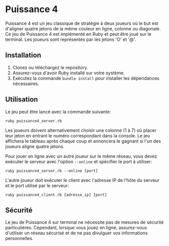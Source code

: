 # Puissance 4

Puissance 4 est un jeu classique de stratégie à deux joueurs où le but est d'aligner quatre jetons de la même couleur en ligne, colonne ou diagonale. Ce jeu de Puissance 4 est implémenté en Ruby et peut être joué sur le terminal. Les joueurs sont représentés par les jetons 'O' et '@'. 

## Installation

1. Clonez ou téléchargez le repository.
2. Assurez-vous d'avoir Ruby installé sur votre système.
3. Exécutez la commande `bundle install` pour installer les dépendances nécessaires.

## Utilisation

Le jeu peut être lancé avec la commande suivante:

```
ruby puissance4_server.rb
```

Les joueurs doivent alternativement choisir une colonne (1 à 7) où placer leur jeton en entrant le numéro correspondant dans la console. Le jeu affichera le tableau après chaque coup et annoncera le gagnant si l'un des joueurs aligne quatre jetons. 

Pour jouer en ligne avec un autre joueur sur le même réseau, vous devez exécuter le serveur avec l'option `--online` et spécifier le port à utiliser:

```
ruby puissance4_server.rb --online [port]
```

L'autre joueur doit exécuter le client avec l'adresse IP de l'hôte du serveur et le port utilisé par le serveur:

```
ruby puissance4_client.rb [adresse_ip] [port]
```

## Sécurité

Le jeu de Puissance 4 sur terminal ne nécessite pas de mesures de sécurité particulières. Cependant, lorsque vous jouez en ligne, assurez-vous d'utiliser un réseau sécurisé et de ne pas divulguer vos informations personnelles.
